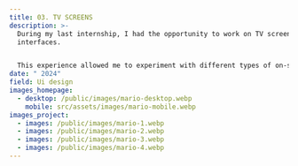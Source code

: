 ```yaml
---
title: 03. TV SCREENS
description: >-
  During my last internship, I had the opportunity to work on TV screen
  interfaces. 


  This experience allowed me to experiment with different types of on-screen content, particularly optimizing the presentation of quotes for maximum impact and readability in this specific case.
date: " 2024"
field: Ui design
images_homepage:
  - desktop: /public/images/mario-desktop.webp
    mobile: src/assets/images/mario-mobile.webp
images_project:
  - images: /public/images/mario-1.webp
  - images: /public/images/mario-2.webp
  - images: /public/images/mario-3.webp
  - images: /public/images/mario-4.webp
---
```

